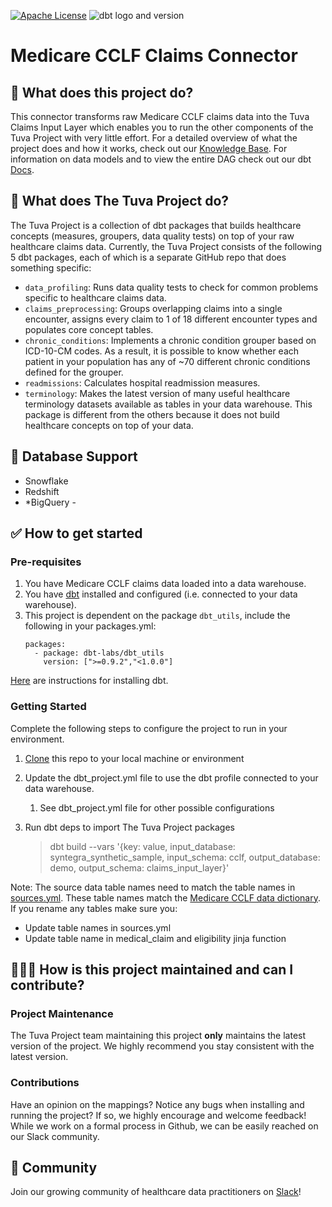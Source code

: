 [![Apache License](https://img.shields.io/badge/License-Apache%202.0-blue.svg)](https://opensource.org/licenses/Apache-2.0) ![dbt logo and version](https://img.shields.io/static/v1?logo=dbt&label=dbt-version&message=1.x&color=orange)

# Medicare CCLF Claims Connector

## 🧰 What does this project do?

This connector transforms raw Medicare CCLF claims data into the Tuva Claims Input Layer which enables you to run the other components of the Tuva Project with very little effort.
For a detailed overview of what the project does and how it works, check out our [Knowledge Base](https://thetuvaproject.com/docs/getting-started). 
For information on data models and to view the entire DAG check out our dbt [Docs](https://tuva-health.github.io/medicare_cclf_connector/#!/overview?g_v=1).

## 🧰 What does The Tuva Project do?

The Tuva Project is a collection of dbt packages that builds healthcare concepts (measures, groupers, data quality tests) on top of your raw healthcare claims data. Currently, the Tuva Project consists of the following 5 dbt packages, each of which is a separate GitHub repo that does something specific:

- `data_profiling`: Runs data quality tests to check for common problems specific to healthcare claims data.
- `claims_preprocessing`: Groups overlapping claims into a single encounter, assigns every claim to 1 of 18 different encounter types and populates core concept tables.
- `chronic_conditions`: Implements a chronic condition grouper based on ICD-10-CM codes. As a result, it is possible to know whether each patient in your population has any of ~70 different chronic conditions defined for the grouper.
- `readmissions`: Calculates hospital readmission measures.
- `terminology`: Makes the latest version of many useful healthcare terminology datasets available as tables in your data warehouse. This package is different from the others because it does not build healthcare concepts on top of your data.


## 🔌 Database Support

- Snowflake
- Redshift
- *BigQuery - 


## ✅ How to get started

### Pre-requisites
1. You have Medicare CCLF claims data loaded into a data warehouse.
2. You have [dbt](https://www.getdbt.com/) installed and configured (i.e. connected to your data warehouse).
3. This project is dependent on the package `dbt_utils`, include the following in your packages.yml:
   ```
   packages:
     - package: dbt-labs/dbt_utils
       version: [">=0.9.2","<1.0.0"]
   ```

[Here](https://docs.getdbt.com/dbt-cli/installation) are instructions for installing dbt.

### Getting Started
Complete the following steps to configure the project to run in your environment.

1. [Clone](https://docs.github.com/en/repositories/creating-and-managing-repositories/cloning-a-repository) this repo to your local machine or environment
2. Update the dbt_project.yml file to use the dbt profile connected to your data warehouse.
   1. See dbt_project.yml file for other possible configurations
3. Run dbt deps to import The Tuva Project packages

    > dbt build --vars '{key: value, input_database: syntegra_synthetic_sample, input_schema: cclf, output_database: demo, output_schema: claims_input_layer}'

Note: The source data table names need to match the table names in [sources.yml](models/sources.yml).  These table names match the [Medicare CCLF data dictionary](https://www.cms.gov/files/document/cclf-file-data-elements-resource.pdf).  If you rename any tables make sure you:
- Update table names in sources.yml
- Update table name in medical_claim and eligibility jinja function


## 🙋🏻‍♀️ **How is this project maintained and can I contribute?**

### Project Maintenance

The Tuva Project team maintaining this project **only** maintains the latest version of the project. 
We highly recommend you stay consistent with the latest version.

### Contributions

Have an opinion on the mappings? Notice any bugs when installing and running the project?
If so, we highly encourage and welcome feedback!  While we work on a formal process in Github, we can be easily reached on our Slack community.

## 🤝 Community

Join our growing community of healthcare data practitioners on [Slack](https://join.slack.com/t/thetuvaproject/shared_invite/zt-16iz61187-G522Mc2WGA2mHF57e0il0Q)!

